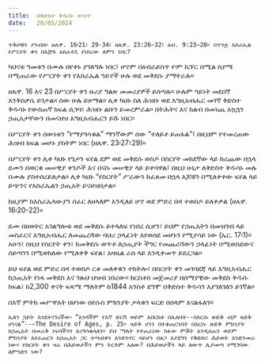 ```yaml
---
title:  በቅድስተ ቅዱሳኑ ውስጥ
date:   20/05/2024
---
```


`ጥቅሶቹን ያንብቡ፡ ዘሌዋ. 16፡21፣ 29-34፣ ዘሌዋ. 23:26–32፣ ዕብ. 9:23–28። በጥንቷ እስራኤል የሥርየት ቀን በእጅጉ አስፈላጊ የነበረው ለምን ነበር?`

ካህናቱ ዓመቱን በሙሉ በየቀኑ ያገለግሉ ነበር፤ ሆኖም በዕብራይስጥ ዮም ኪፑር በሚል ስያሜ በሚጠራው የሥርየት ቀን የእስራኤል ዓይኖች ሁሉ ወደ መቅደሱ ያማትራሉ።

ዘሌዋ. 16 እና 23 በሥርየት ቀን ዙሪያ ግልጽ መመሪያዎች ይሰጣሉ። ሁሉም ዓይነት መደበኛ እንቅስቃሴ ይገታል። ሰው ሁሉ ይጾማል። ሊቀ ካህኑ ስለ ሕዝቡ ወደ እግዚአብሔር መገኛ ቅድስተ ቅዱሳኑ የውስጠኛ ክፍል ሲገባ፣ ሕዝቡ ልቡን ይመረምራል። በትሕትና እና ከልብ በመነጨ አኳኋን ኃጢአታቸውን በመናዘዝ እግዚአብሔርን ይሹ ነበር።

በሥርየት ቀን ሰውነቱን “የማያጎሳቁል” ማንኛውም ሰው “ተለይቶ ይጠፋል”፤ በዚህም የተመረጠው ሕዝብ ክፍል መሆኑ ያከትም ነበር (ዘሌዋ. 23፡27፣29)።

በሥርየት ቀን ሊቀ ካህኑ የጌታን ፍየል ደም ወደ መቅደሱ ወስዶ በስርየት መክደኛው ላይ ከረጨው በኋላ ደሙን በወርቁ መሠዊያ ቀንዶች እና በናሱ መሠዊያ ላይ ይቀባዋል፤ በዚህ ሁኔታ ለቅድስተ ቅዱሳኑ መሉ በሙሉ ያስተሰረይለታል። ሊቀ ካህኑ “የስርየት” ሥራውን ከፈጸመ በኋላ እጆቹን በሚለቀቀው ፍየል ላይ ይጭንና የእስራኤልን ኃጢአት ይናዘዝበታል።

ከዚያም ከእስራኤላውያን ሰፈር ለዘላለም እንዲለይ ሆኖ ወደ ምድረ በዳ ተወስዶ ይለቀቃል (ዘሌዋ. 16፡20-22)።

ደሙ በዘወትር አገልግሎቱ ወደ መቅደሱ ይተላለፍ የነበረ ሲሆን፣ ይህም የኃጢአትን በመዝገብ ላይ መስፈርና እግዚአብሔር ለመጨረሻው ባህሪ ኃላፊነት እየወሰደ መሆኑን የሚያሳይ ነው (ኤር. 17፡1)። አሁን፣ በዚህ የስርየት ቀን፣ ከመቅደሱ ወጥቶ ለኃጢያት ችግር የመጨረሻውን ኃላፊነት በሚወስደውና ሰይጣንን በሚወክለው የሚለቀቅ ፍየል፣ አዛዜል ራስ ላይ እንዲቀመጥ ይደረጋል።

ይህ ፍየል ወደ ምድረ በዳ ተወስዶ ርቆ መለቀቁን ተከትሎ፣ በስርየት ቀን መገባደጃ ላይ እግዚአብሔር ከኃጢአት የነጻ መቅደስ እና ንጹህ ህዝብ ነበረው። ክርስቶስ መጀመሪያ በሰማያዊው መቅደስ ቅዱሱ ክፍል፣ ከ2,300 ቀናት ፍጻሜ ማለትም ከ1844 አንስቶ ደግሞ በቅድስተ ቅዱሳን እያገለገለን ይገኛል።

በእኛ ምትክ መሥዋእት በሆነው በየሱስ ምክንያት ታላቁን ፍርድ በሰላም እናልፋለን።

`ኤለን ኋይት እንደተናገረችው፡ “አንዳችም የእኛ ድርሻ ወይም አበርክቶ በሌለበት--በእርሱ ጽድቅ ብቻ ጻድቅ ሆነናል”--—The Desire of Ages, p. 25። ጻድቅ ሆነን በተቆጠርንበት በእርሱ ጽድቅ ምክንያት ከኃጢአት በመራቅ ነፍሳችንን እናጎሳቁላለን። ይህ ማለት የተጠራነው ክፉው ምቾት እንዲሰጠን ወይም ምክንያት እየፈጠርን ከኃጢአት ጋር ተጣብቀን እንድንኖር ሳይሆን በጸጋ እያደግን የቅድስና ሕይወት እንድንመራ ነው። የስርየት ቀን ዛሬ በሕይወታችን ምን ትርጉም አለው? በሕይወታችን ላይ ለውጥ ሊያመጣ የሚገባው ለምንድን ነው?`